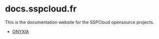 # docs.sspcloud.fr
This is the documentation website for the SSPCloud opensource projects. 


- [ONYXIA](https://github.com/InseeFrLab/onyxia)


